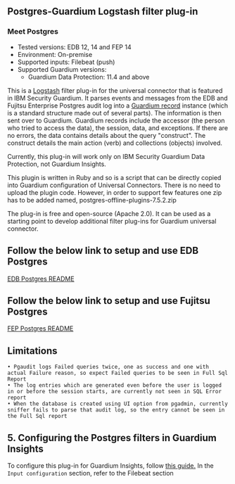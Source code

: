 ## Postgres-Guardium Logstash filter plug-in
### Meet Postgres
* Tested versions: EDB 12, 14 and FEP 14
* Environment: On-premise
* Supported inputs: Filebeat (push)
* Supported Guardium versions:
    * Guardium Data Protection: 11.4 and above

This is a [Logstash](https://github.com/elastic/logstash) filter plug-in for the universal connector that is featured in IBM Security Guardium. It parses events and messages from the EDB and Fujitsu Enterprise Postgres audit log into a [Guardium record](https://github.com/IBM/universal-connectors/blob/main/common/src/main/java/com/ibm/guardium/universalconnector/commons/structures/Record.java) instance (which is a standard structure made out of several parts). The information is then sent over to Guardium. Guardium records include the accessor (the person who tried to access the data), the session, data, and exceptions. If there are no errors, the data contains details about the query "construct". The construct details the main action (verb) and collections (objects) involved.

Currently, this plug-in will work only on IBM Security Guardium Data Protection, not Guardium Insights.

This plugin is written in Ruby and so is a script that can be directly copied into Guardium configuration of Universal Connectors. There is no need to upload the plugin code. However, in order to support few features one zip has to be added named, postgres-offline-plugins-7.5.2.zip

The plug-in is free and open-source (Apache 2.0). It can be used as a starting point to develop additional filter plug-ins for Guardium universal connector.

## Follow the below link to setup and use EDB Postgres

[EDB Postgres README](./EDBPostgres_README.md) 

## Follow the below link to setup and use Fujitsu Postgres

[FEP Postgres README](./FEPostgres_README.md) 

## Limitations
	• Pgaudit logs Failed queries twice, one as success and one with actual Failure reason, so expect Failed queries to be seen in Full Sql Report
	• The log entries which are generated even before the user is logged in or before the session starts, are currently not seen in SQL Error report
	• When the database is created using UI option from pgadmin, currently sniffer fails to parse that audit log, so the entry cannot be seen in the Full Sql report

## 5. Configuring the Postgres filters in Guardium Insights
To configure this plug-in for Guardium Insights, follow [this guide.](/docs/Guardium%20Insights/3.2.x/UC_Configuration_GI.md)
In the ```Input configuration``` section, refer to the Filebeat section